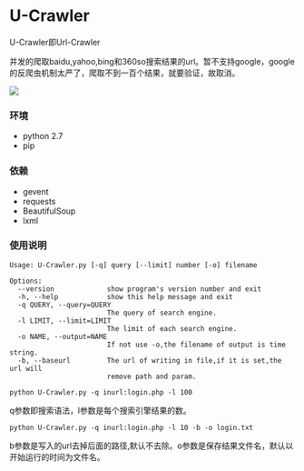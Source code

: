 # U-Crawler
U-Crawler即Url-Crawler

并发的爬取baidu,yahoo,bing和360so搜索结果的url。暂不支持google，google的反爬虫机制太严了，爬取不到一百个结果，就要验证，故取消。

![](http://ocnf2x3pk.bkt.clouddn.com/U-Crawler.png)

### 环境

- python 2.7
- pip

### 依赖

- gevent
- requests
- BeautifulSoup
- lxml

### 使用说明

```
Usage: U-Crawler.py [-q] query [--limit] number [-o] filename

Options:
  --version             show program's version number and exit
  -h, --help            show this help message and exit
  -q QUERY, --query=QUERY
                        The query of search engine.
  -l LIMIT, --limit=LIMIT
                        The limit of each search engine.
  -o NAME, --output=NAME
                        If not use -o,the filename of output is time string.
  -b, --baseurl         The url of writing in file,if it is set,the url will
                        remove path and param.
```


```python U-Crawler.py -q inurl:login.php -l 100```

q参数即搜索语法，l参数是每个搜索引擎结果的数。

```python U-Crawler.py -q inurl:login.php -l 10 -b -o login.txt```

b参数是写入的url去掉后面的路径,默认不去除。o参数是保存结果文件名，默认以开始运行的时间为文件名。

